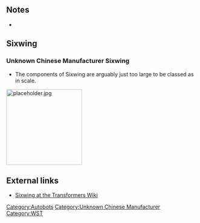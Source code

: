 Notes
-----

-

Sixwing
-------

### Unknown Chinese Manufacturer Sixwing

-   The components of Sixwing are arguably just too large to be classed as in scale.

<img src="placeholder.jpg" title="fig:placeholder.jpg" alt="placeholder.jpg" width="200" />

External links
--------------

-   [Sixwing at the Transformers Wiki](http://tfwiki.net/wiki/Sixwing)

<Category:Autobots> [Category:Unknown Chinese Manufacturer](Category:Unknown_Chinese_Manufacturer "wikilink") <Category:WST>